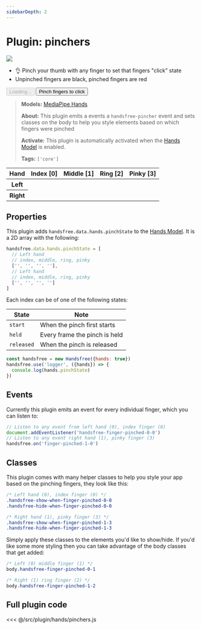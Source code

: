 ```yaml
---
sidebarDepth: 2
---
```

# Plugin: pinchers

<Window>
  <div class="row">
    <div class="col-6"><img src="https://media4.giphy.com/media/IHcXdVDrnpVnZqwq4z/giphy.gif"></div>
    <div class="col-6">
      <ul>
        <li>👌 Pinch your thumb with any finger to set that fingers "click" state</li>
        <li>Unpinched fingers are black, pinched fingers are red</li>
      </ul>
      <HandsfreeToggle class="full-width handsfree-hide-when-started-without-hands" text-off="Pinch fingers to click" text-on="Stop Hands" :opts="demoOpts" />
      <button class="handsfree-show-when-started-without-hands handsfree-show-when-loading" disabled><Fa-Spinner spin /> Loading...</button>
      <button class="handsfree-show-when-started-without-hands handsfree-hide-when-loading" @click="startDemo"><Fa-Video /> Pinch fingers to click</button>
    </div>
  </div>
</Window>


> **Models:** [MediaPipe Hands](/ref/model/hands/)
>
> **About:** This plugin emits a events a `handsfree-pincher` event and sets classes on the body to help you style elements based on which fingers were pinched
>
> **Activate:** This plugin is automatically activated when the [Hands Model](/ref/model/hands/) is enabled.
>
> **Tags:** `['core']`

<table class="finger-pincher-table">
  <thead>
    <tr>
      <th>Hand</th>
      <th>Index [0]</th>
      <th>Middle [1]</th>
      <th>Ring [2]</th>
      <th>Pinky [3]</th>
    </tr>
  </thead>
  <tbody>
    <tr>
      <th>Left</th>
      <td>
        <div class="finger-pincher handsfree-hide-when-finger-pinched-0-0"></div>
        <div class="finger-pincher handsfree-show-when-finger-pinched-0-0"></div>
      </td>
      <td>
        <div class="finger-pincher handsfree-hide-when-finger-pinched-0-1"></div>
        <div class="finger-pincher handsfree-show-when-finger-pinched-0-1"></div>
      </td>
      <td>
        <div class="finger-pincher handsfree-hide-when-finger-pinched-0-2"></div>
        <div class="finger-pincher handsfree-show-when-finger-pinched-0-2"></div>
      </td>
      <td>
        <div class="finger-pincher handsfree-hide-when-finger-pinched-0-3"></div>
        <div class="finger-pincher handsfree-show-when-finger-pinched-0-3"></div>
      </td>
    </tr>
    <tr>
      <th>Right</th>
      <td>
        <div class="finger-pincher handsfree-hide-when-finger-pinched-1-0"></div>
        <div class="finger-pincher handsfree-show-when-finger-pinched-1-0"></div>
      </td>
      <td>
        <div class="finger-pincher handsfree-hide-when-finger-pinched-1-1"></div>
        <div class="finger-pincher handsfree-show-when-finger-pinched-1-1"></div>
      </td>
      <td>
        <div class="finger-pincher handsfree-hide-when-finger-pinched-1-2"></div>
        <div class="finger-pincher handsfree-show-when-finger-pinched-1-2"></div>
      </td>
      <td>
        <div class="finger-pincher handsfree-hide-when-finger-pinched-1-3"></div>
        <div class="finger-pincher handsfree-show-when-finger-pinched-1-3"></div>
      </td>
    </tr>
  </tbody>
</table>

## Properties

This plugin adds `handsfree.data.hands.pinchState` to the [Hands Model](/ref/model/hands/). It is a 2D array with the following:

```js
handsfree.data.hands.pinchState = [
  // Left hand
  // index, middle, ring, pinky
  ['', '', '', ''],
  // Left hand
  // index, middle, ring, pinky
  ['', '', '', '']
]
```

Each index can be of one of the following states:

| State | Note |
|-------|------|
| `start` | When the pinch first starts |
| `held` | Every frame the pinch is held |
| `released` | When the pinch is released |

```js
const handsfree = new Handsfree({hands: true})
handsfree.use('logger', ({hands}) => {
  console.log(hands.pinchState)
})
```

## Events

Currently this plugin emits an event for every individual finger, which you can listen to:

```js
// Listen to any event from left hand (0), index finger (0)
document.addEventListener('handsfree-finger-pinched-0-0')
// Listen to any event right hand (1), pinky finger (3)
handsfree.on('finger-pinched-1-0')
```

## Classes

This plugin comes with many helper classes to help you style your app based on the pinching fingers, they look like this:

```css
/* Left hand (0), index finger (0) */
.handsfree-show-when-finger-pinched-0-0
.handsfree-hide-when-finger-pinched-0-0

/* Right hand (1), pinky finger (3) */
.handsfree-show-when-finger-pinched-1-3
.handsfree-hide-when-finger-pinched-1-3
```

Simply apply these classes to the elements you'd like to show/hide. If you'd like some more styling then you can take advantage of the body classes that get added:

```css
/* Left (0) middle finger (1) */
body.handsfree-finger-pinched-0-1

/* Right (1) ring finger (2) */
body.handsfree-finger-pinched-1-2
```

## Full plugin code

<<< @/src/plugin/hands/pinchers.js


<!-- Code -->
<script>
export default {
  data () {
    return {
      demoOpts: {
        weboji: false,
        hands: true,
        facemesh: false,
        pose: false,
        holistic: false,

        plugin: {
          pinchers: {enabled: true}
        }
      }
    }
  },

  methods: {
    /**
     * Start the page with our preset options
     */
    startDemo () {
      this.$root.handsfree.update(this.demoOpts)
    }
  }
}
</script>

<style lang="stylus">
.finger-pincher
  display inline-block
  width 32px
  height 32px
  border-radius 32px
  background #000
  margin auto

  &:last-child
    background #f00
</style>